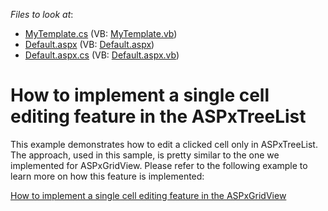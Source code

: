<!-- default file list -->
*Files to look at*:

* [MyTemplate.cs](./CS/WebSite/App_Code/MyTemplate.cs) (VB: [MyTemplate.vb](./VB/WebSite/App_Code/MyTemplate.vb))
* [Default.aspx](./CS/WebSite/Default.aspx) (VB: [Default.aspx](./VB/WebSite/Default.aspx))
* [Default.aspx.cs](./CS/WebSite/Default.aspx.cs) (VB: [Default.aspx.vb](./VB/WebSite/Default.aspx.vb))
<!-- default file list end -->
# How to implement a single cell editing feature in the ASPxTreeList


<p>This example demonstrates how to edit a clicked cell only in ASPxTreeList.  The approach, used in this sample, is pretty similar to the one we implemented for ASPxGridView.  Please refer to the following example to learn more on how this feature is implemented:</p><p><a href="https://www.devexpress.com/Support/Center/p/E430">How to implement a single cell editing feature in the ASPxGridView</a></p>

<br/>


